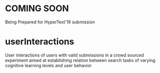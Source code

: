 # COMING SOON
Being Prepared for HyperText'19 submission


# userInteractions
User interactions of users with valid submissions in a crowd sourced experiment aimed at establishing relation between search tasks of varying cognitive learning levels and user behavior
